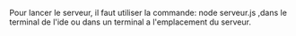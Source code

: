 Pour lancer le serveur, il faut utiliser la commande: node serveur.js ,dans le terminal de l'ide ou dans un terminal a l'emplacement du serveur. 

